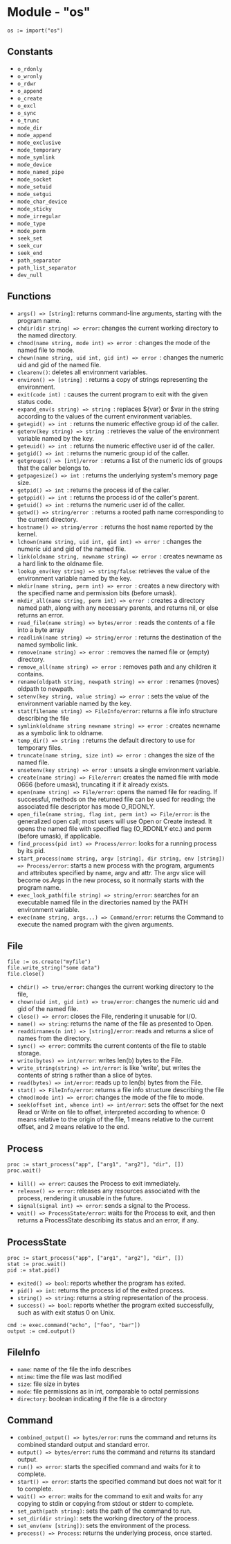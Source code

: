 # Module - "os"

```golang
os := import("os")
```

## Constants

- `o_rdonly`
- `o_wronly`
- `o_rdwr`
- `o_append`
- `o_create`
- `o_excl`
- `o_sync`
- `o_trunc`
- `mode_dir`
- `mode_append`
- `mode_exclusive`
- `mode_temporary`
- `mode_symlink`
- `mode_device`
- `mode_named_pipe`
- `mode_socket`
- `mode_setuid`
- `mode_setgui`
- `mode_char_device`
- `mode_sticky`
- `mode_irregular`
- `mode_type`
- `mode_perm`
- `seek_set`
- `seek_cur`
- `seek_end`
- `path_separator`
- `path_list_separator`
- `dev_null`


## Functions

- `args() => [string]`: returns command-line arguments, starting with the
  program name.
- `chdir(dir string) => error`: changes the current working directory to the
  named directory.
- `chmod(name string, mode int) => error `: changes the mode of the named file
  to mode.
- `chown(name string, uid int, gid int) => error `: changes the numeric uid and
  gid of the named file.
- `clearenv()`: deletes all environment variables.
- `environ() => [string] `: returns a copy of strings representing the
  environment.
- `exit(code int) `: causes the current program to exit with the given status
  code.
- `expand_env(s string) => string `: replaces ${var} or $var in the string
  according to the values of the current environment variables.
- `getegid() => int `: returns the numeric effective group id of the caller.
- `getenv(key string) => string `: retrieves the value of the environment
  variable named by the key.
- `geteuid() => int `: returns the numeric effective user id of the caller.
- `getgid() => int `: returns the numeric group id of the caller.
- `getgroups() => [int]/error `: returns a list of the numeric ids of groups
  that the caller belongs to.
- `getpagesize() => int `: returns the underlying system's memory page size.
- `getpid() => int `: returns the process id of the caller.
- `getppid() => int `: returns the process id of the caller's parent.
- `getuid() => int `: returns the numeric user id of the caller.
- `getwd() => string/error `: returns a rooted path name corresponding to the
  current directory.
- `hostname() => string/error `: returns the host name reported by the kernel.
- `lchown(name string, uid int, gid int) => error `: changes the numeric uid
  and gid of the named file.
- `link(oldname string, newname string) => error `: creates newname as a hard
  link to the oldname file.
- `lookup_env(key string) => string/false`: retrieves the value of the
  environment variable named by the key.
- `mkdir(name string, perm int) => error `: creates a new directory with the
  specified name and permission bits (before umask).
- `mkdir_all(name string, perm int) => error `: creates a directory named path,
  along with any necessary parents, and returns nil, or else returns an error.
- `read_file(name string) => bytes/error `: reads the contents of a file into
  a byte array
- `readlink(name string) => string/error `: returns the destination of the
  named symbolic link.
- `remove(name string) => error `: removes the named file or (empty) directory.
- `remove_all(name string) => error `: removes path and any children it
  contains.
- `rename(oldpath string, newpath string) => error `: renames (moves) oldpath
  to newpath.
- `setenv(key string, value string) => error `: sets the value of the
  environment variable named by the key.
- `stat(filename string) => FileInfo/error`: returns a file info structure
  describing the file
- `symlink(oldname string newname string) => error `: creates newname as a
  symbolic link to oldname.
- `temp_dir() => string `: returns the default directory to use for temporary
  files.
- `truncate(name string, size int) => error `: changes the size of the named
  file.
- `unsetenv(key string) => error `: unsets a single environment variable.
- `create(name string) => File/error`: creates the named file with mode 0666
  (before umask), truncating it if it already exists. 
- `open(name string) => File/error`: opens the named file for reading. If
  successful, methods on the returned file can be used for reading; the
  associated file descriptor has mode O_RDONLY.
- `open_file(name string, flag int, perm int) => File/error`: is the
  generalized open call; most users will use Open or Create instead. It opens
  the named file with specified flag (O_RDONLY etc.) and perm (before umask),
  if applicable.
- `find_process(pid int) => Process/error`: looks for a running process by its
  pid.
- `start_process(name string, argv [string], dir string, env [string]) => Process/error`:
  starts a new process with the program, arguments and attributes specified by
  name, argv and attr. The argv slice will become os.Args in the new process,
  so it normally starts with the program name.
- `exec_look_path(file string) => string/error`: searches for an executable
  named file in the directories named by the PATH environment variable.
- `exec(name string, args...) => Command/error`: returns the Command to execute
  the named program with the given arguments.


## File

```golang
file := os.create("myfile")
file.write_string("some data")
file.close()
```

- `chdir() => true/error`: changes the current working directory to the file,
- `chown(uid int, gid int) => true/error`: changes the numeric uid and gid of
  the named file.
- `close() => error`: closes the File, rendering it unusable for I/O.
- `name() => string`: returns the name of the file as presented to Open.
- `readdirnames(n int) => [string]/error`: reads and returns a slice of names
  from the directory.
- `sync() => error`: commits the current contents of the file to stable storage.
- `write(bytes) => int/error`: writes len(b) bytes to the File.
- `write_string(string) => int/error`: is like 'write', but writes the contents
  of string s rather than a slice of bytes.
- `read(bytes) => int/error`: reads up to len(b) bytes from the File.
- `stat() => FileInfo/error`: returns a file info structure describing the file
- `chmod(mode int) => error`: changes the mode of the file to mode.
- `seek(offset int, whence int) => int/error`: sets the offset for the next
  Read or Write on file to offset, interpreted according to whence: 0 means
  relative to the origin of the file, 1 means relative to the current offset,
  and 2 means relative to the end.

## Process

```golang
proc := start_process("app", ["arg1", "arg2"], "dir", [])
proc.wait()
```

- `kill() => error`: causes the Process to exit immediately. 
- `release() => error`: releases any resources associated with the process,
  rendering it unusable in the future.
- `signal(signal int) => error`: sends a signal to the Process.
- `wait() => ProcessState/error`: waits for the Process to exit, and then
  returns a ProcessState describing its status and an error, if any.

## ProcessState

```golang
proc := start_process("app", ["arg1", "arg2"], "dir", [])
stat := proc.wait()
pid := stat.pid()
```

- `exited() => bool`: reports whether the program has exited.
- `pid() => int`: returns the process id of the exited process.
- `string() => string`: returns a string representation of the process.
- `success() => bool`: reports whether the program exited successfully, such as
  with exit status 0 on Unix.

```golang
cmd := exec.command("echo", ["foo", "bar"])
output := cmd.output()
```

## FileInfo

- `name`: name of the file the info describes
- `mtime`: time the file was last modified
- `size`: file size in bytes
- `mode`: file permissions as in int, comparable to octal permissions
- `directory`: boolean indicating if the file is a directory

## Command

- `combined_output() => bytes/error`: runs the command and returns its combined
  standard output and standard error.
- `output() => bytes/error`: runs the command and returns its standard output.
- `run() => error`: starts the specified command and waits for it to complete.
- `start() => error`: starts the specified command but does not wait for it to
  complete.
- `wait() => error`: waits for the command to exit and waits for any copying to
  stdin or copying from stdout or stderr to complete.
- `set_path(path string)`: sets the path of the command to run.
- `set_dir(dir string)`: sets the working directory of the process.
- `set_env(env [string])`: sets the environment of the process.
- `process() => Process`: returns the underlying process, once started.